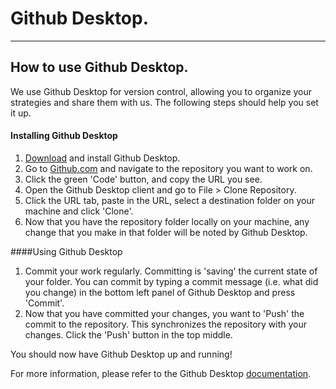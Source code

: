 # Github Desktop.
***
## How to use Github Desktop.

We use Github Desktop for version control, allowing you to organize your strategies and share them with us. The following steps should help you set it up. 

#### Installing Github Desktop
1. [Download](https://desktop.github.com/) and install Github Desktop.
2. Go to [Github.com](https://github.com) and navigate to the repository you want to work on.
3. Click the green 'Code' button, and copy the URL you see.
4. Open the Github Desktop client and go to File > Clone Repository.
5. Click the URL tab, paste in the URL, select a destination folder on your machine and click 'Clone'.
6. Now that you have the repository folder locally on your machine, any change that you make in that folder will be noted by Github Desktop.

####Using Github Desktop
1. Commit your work regularly. Committing is 'saving' the current state of your folder. You can commit by typing a commit message (i.e. what did you change) in the bottom left panel of Github Desktop and press 'Commit'. 
2. Now that you have committed your changes, you want to 'Push' the commit to the repository. This synchronizes the repository with your changes. Click the 'Push' button in the top middle.   

You should now have Github Desktop up and running!

For more information, please refer to the Github Desktop [documentation](https://docs.github.com/en/desktop/installing-and-configuring-github-desktop/overview/getting-started-with-github-desktop).
